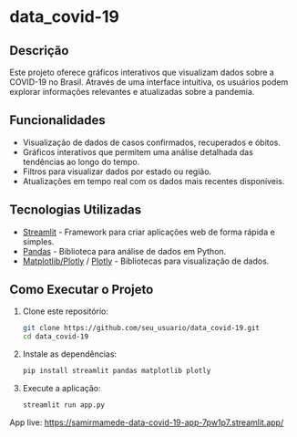 # data_covid-19

## Descrição

Este projeto oferece gráficos interativos que visualizam dados sobre a COVID-19 no Brasil. Através de uma interface intuitiva, os usuários podem explorar informações relevantes e atualizadas sobre a pandemia.

## Funcionalidades

- Visualização de dados de casos confirmados, recuperados e óbitos.
- Gráficos interativos que permitem uma análise detalhada das tendências ao longo do tempo.
- Filtros para visualizar dados por estado ou região.
- Atualizações em tempo real com os dados mais recentes disponíveis.

## Tecnologias Utilizadas

- [Streamlit](https://streamlit.io/) - Framework para criar aplicações web de forma rápida e simples.
- [Pandas](https://pandas.pydata.org/) - Biblioteca para análise de dados em Python.
- [Matplotlib/Plotly](https://matplotlib.org/) / [Plotly](https://plotly.com/) - Bibliotecas para visualização de dados.

## Como Executar o Projeto

1. Clone este repositório:
   ```bash
   git clone https://github.com/seu_usuario/data_covid-19.git
   cd data_covid-19

2. Instale as dependências:
   ```bash
   pip install streamlit pandas matplotlib plotly

3. Execute a aplicação:
   ```bash
   streamlit run app.py

App live: https://samirmamede-data-covid-19-app-7pw1p7.streamlit.app/
